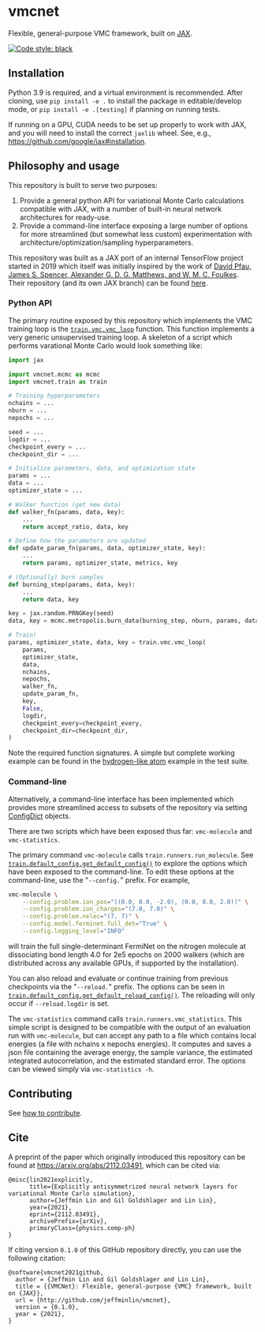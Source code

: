 # vmcnet
Flexible, general-purpose VMC framework, built on [JAX](https://github.com/google/jax).

[![Code style: black](https://img.shields.io/badge/code%20style-black-000000.svg)](https://github.com/psf/black)

## Installation

Python 3.9 is required, and a virtual environment is recommended. After cloning, use `pip install -e .` to install the package in editable/develop mode, or `pip install -e .[testing]` if planning on running tests.

If running on a GPU, CUDA needs to be set up properly to work with JAX, and you will need to install the correct `jaxlib` wheel. See, e.g., https://github.com/google/jax#installation.

## Philosophy and usage

This repository is built to serve two purposes:
1. Provide a general python API for variational Monte Carlo calculations compatible with JAX, with a number of built-in neural network architectures for ready-use. 
2. Provide a command-line interface exposing a large number of options for more streamlined (but somewhat less custom) experimentation with architecture/optimization/sampling hyperparameters.

This repository was built as a JAX port of an internal TensorFlow project started in 2019 which itself was initially inspired by the work of [David Pfau, James S. Spencer, Alexander G. D. G. Matthews, and W. M. C. Foulkes](https://journals.aps.org/prresearch/abstract/10.1103/PhysRevResearch.2.033429). Their repository (and its own JAX branch) can be found [here](https://github.com/deepmind/ferminet).

### Python API

The primary routine exposed by this repository which implements the VMC training loop is the [`train.vmc.vmc_loop`](https://github.com/jeffminlin/vmcnet/blob/master/vmcnet/train/vmc.py#L13) function. This function implements a very generic unsupervised training loop. A skeleton of a script which performs varational Monte Carlo would look something like:

```python
import jax

import vmcnet.mcmc as mcmc
import vmcnet.train as train

# Training hyperparameters
nchains = ...
nburn = ...
nepochs = ...

seed = ...
logdir = ...
checkpoint_every = ...
checkpoint_dir = ...

# Initialize parameters, data, and optimization state
params = ...
data = ...
optimizer_state = ...

# Walker function (get new data)
def walker_fn(params, data, key):
    ...
    return accept_ratio, data, key

# Define how the parameters are updated
def update_param_fn(params, data, optimizer_state, key):
    ...
    return params, optimizer_state, metrics, key

# (Optionally) burn samples
def burning_step(params, data, key):
    ...
    return data, key

key = jax.random.PRNGKey(seed)
data, key = mcmc.metropolis.burn_data(burning_step, nburn, params, data, key)

# Train!
params, optimizer_state, data, key = train.vmc.vmc_loop(
    params,
    optimizer_state,
    data,
    nchains,
    nepochs,
    walker_fn,
    update_param_fn,
    key,
    False,
    logdir,
    checkpoint_every=checkpoint_every,
    checkpoint_dir=checkpoint_dir,
)
```
Note the required function signatures. A simple but complete working example can be found in the [hydrogen-like atom](https://github.com/jeffminlin/vmcnet/blob/master/tests/integrations/examples/test_hydrogen_like_atom.py) example in the test suite.

### Command-line

Alternatively, a command-line interface has been implemented which provides more streamlined access to subsets of the repository via setting [ConfigDict](https://github.com/google/ml_collections) objects.

There are two scripts which have been exposed thus far: `vmc-molecule` and `vmc-statistics`.

The primary command `vmc-molecule` calls `train.runners.run_molecule`. See [`train.default_config.get_default_config()`](https://github.com/jeffminlin/vmcnet/blob/master/vmcnet/train/default_config.py#L60) to explore the options which have been exposed to the command-line. To edit these options at the command-line, use the "`--config.`" prefix. For example,
```sh
vmc-molecule \
    --config.problem.ion_pos="((0.0, 0.0, -2.0), (0.0, 0.0, 2.0))" \
    --config.problem.ion_charges="(7.0, 7.0)" \
    --config.problem.nelec="(7, 7)" \
    --config.model.ferminet.full_det="True" \
    --config.logging_level="INFO"
```
will train the full single-determinant FermiNet on the nitrogen molecule at dissociating bond length 4.0 for 2e5 epochs on 2000 walkers (which are distributed across any available GPUs, if supported by the installation).

You can also reload and evaluate or continue training from previous checkpoints via the "`--reload.`" prefix. The options can be seen in [`train.default_config.get_default_reload_config()`](https://github.com/jeffminlin/vmcnet/blob/master/vmcnet/train/default_config.py#L47). The reloading will only occur if `--reload.logdir` is set.

The `vmc-statistics` command calls `train.runners.vmc_statistics`. This simple script is designed to be compatible with the output of an evaluation run with `vmc-molecule`, but can accept any path to a file which contains local energies (a file with nchains x nepochs energies). It computes and saves a json file containing the average energy, the sample variance, the estimated integrated autocorrelation, and the estimated standard error. The options can be viewed simply via `vmc-statistics -h`.

## Contributing

See [how to contribute](CONTRIBUTING.md).

## Cite

A preprint of the paper which originally introduced this repository can be found at https://arxiv.org/abs/2112.03491, which can be cited via:
```
@misc{lin2021explicitly,
      title={Explicitly antisymmetrized neural network layers for variational Monte Carlo simulation}, 
      author={Jeffmin Lin and Gil Goldshlager and Lin Lin},
      year={2021},
      eprint={2112.03491},
      archivePrefix={arXiv},
      primaryClass={physics.comp-ph}
}
```
If citing version `0.1.0` of this GitHub repository directly, you can use the following citation:

```
@software{vmcnet2021github,
  author = {Jeffmin Lin and Gil Goldshlager and Lin Lin},
  title = {{VMCNet}: Flexible, general-purpose {VMC} framework, built on {JAX}},
  url = {http://github.com/jeffminlin/vmcnet},
  version = {0.1.0},
  year = {2021},
}
```